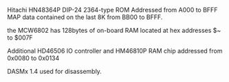 Hitachi HN48364P DIP-24 2364-type ROM
Addressed from A000 to BFFF
MAP data contained on the last 8K from BB00 to BFFF.

the MCW6802 has 128bytes of on-board RAM located at hex addresses $~ to $007F

Additional HD46506 IO controller and HM46810P RAM chip addressed from 0x0080 to 0x0134

DASMx 1.4 used for disassembly. 
